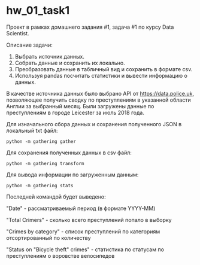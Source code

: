 # hw_01_task1

Проект в рамках домашнего задания #1, задача #1 по курсу Data Scientist.

Описание задачи:
  1. Выбрать источник данных.
  2. Собрать данные и сохранить их локально.
  3. Преобразовать данные в табличный вид и сохранить в формате csv.
  4. Используя pandas посчитать статистики и вывести информацию о данных.


В качестве источника данных было выбрано API от https://data.police.uk,
позволяющее получить сводку по преступлениям в указанной области Англии за выбранный месяц.
Были загружены данные по преступлениям в городе Leicester за июль 2018 года.

Для изначального сбора данных и сохранения полученного JSON в локальный txt файл:

  `python -m gathering gather`

Для сохранения полученных данных в csv файл:

  `python -m gathering transform`

Для вывода информации по загруженным данным:

  `python -m gathering stats`

Последней командой будет выведено:

"Date" - рассматриваемый период (в формате YYYY-MM)

"Total Crimers" - сколько всего преступлений попало в выборку

"Crimes by category" - список преступлений по категориям отсортированный по количеству

"Status on "Bicycle theft" crimes" - статистика по статусам по преступлениям о воровстве велосипедов
